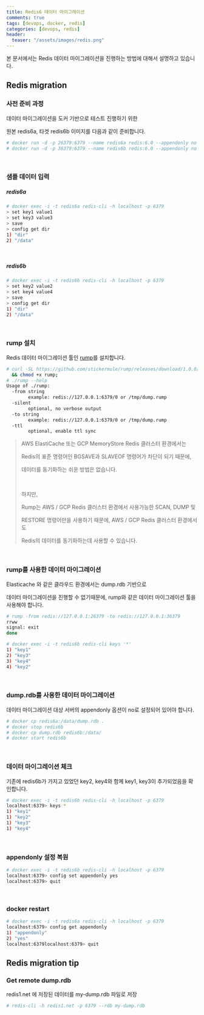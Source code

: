 ```yaml
---
title: Redis6 데이터 마이그레이션
comments: true
tags: [devops, docker, redis]
categories: [devops, redis]
header:
  teaser: "/assets/images/redis.png"
---
```

본 문서에서는 Redis 데이터 마이그레이션을 진행하는 방법에 대해서 설명하고 있습니다. <br/>

## Redis migration

### 사전 준비 과정

데이터 마이그레이션을 도커 기반으로 테스트 진행하기 위한

원본 redis6a, 타겟 redis6b 이미지를 다음과 같이 준비합니다.

```sh
# docker run -d -p 26379:6379 --name redis6a redis:6.0 --appendonly no --port 6379
# docker run -d -p 36379:6379 --name redis6b redis:6.0 --appendonly no --port 6379
```

<br/>

### 샘플 데이터 입력

##### redis6a

```sh
# docker exec -i -t redis6a redis-cli -h localhost -p 6379 
> set key1 value1
> set key3 value3
> save
> config get dir
1) "dir"
2) "/data"
```

<br/>

##### redis6b

```sh
# docker exec -i -t redis6b redis-cli -h localhost -p 6379 
> set key2 value2
> set key4 value4
> save
> config get dir
1) "dir"
2) "/data"
```

<br/>

### rump 설치

Redis 데이터 마이그레이션 툴인 [rump](https://github.com/stickermule/rump)를 설치합니다.

```sh
# curl -SL https://github.com/stickermule/rump/releases/download/1.0.0/rump-1.0.0-linux-amd64 -o rump \
  && chmod +x rump;
# ./rump --help
Usage of ./rump:
  -from string
        example: redis://127.0.0.1:6379/0 or /tmp/dump.rump
  -silent
        optional, no verbose output
  -to string
        example: redis://127.0.0.1:6379/0 or /tmp/dump.rump
  -ttl
        optional, enable ttl sync  
```



>AWS ElastiCache 또는 GCP MemoryStore Redis 클러스터 환경에서는 
>
>Redis의 표준 명령어인 BGSAVE과 SLAVEOF 명령어가 차단이 되기 때문에,
>
>데이터를 동기화하는 쉬운 방법은 없습니다.
>
><br/>
>
>하지만,
>
>Rump는 AWS / GCP Redis 클러스터 환경에서 사용가능한 SCAN, DUMP 및 
>
>RESTORE 명령어만을 사용하기 때문에, AWS / GCP Redis 클러스터 환경에서도 
>
>Redis의 데이터를 동기화하는데 사용할 수 있습니다.





<br/>

### rump를 사용한 데이터 마이그레이션

Elasticache 와 같은 클라우드 환경에서는 dump.rdb 기반으로 

데이터 마이그레이션을 진행할 수 없기때문에, rump와 같은 데이터 마이그레이션 툴을 사용해야 합니다.

```sh
# rump -from redis://127.0.0.1:26379 -to redis://127.0.0.1:36379
rrww
signal: exit
done

# docker exec -i -t redis6b redis-cli keys '*'
1) "key1"
2) "key3"
3) "key4"
4) "key2"
```

<br/>



### dump.rdb를 사용한 데이터 마이그레이션

데이터 마이그레이션 대상 서버의 appendonly 옵션이 no로 설정되어 있어야 합니다.

```sh
# docker cp redis6a:/data/dump.rdb .
# docker stop redis6b
# docker cp dump.rdb redis6b:/data/
# docker start redis6b
```

<br/>

### 데이터 마이그레이션 체크

기존에 redis6b가 가지고 있었던 key2, key4와 함께 key1, key3이 추가되었음을 확인합니다.

```sh
# docker exec -i -t redis6b redis-cli -h localhost -p 6379 
localhost:6379> keys *
1) "key1"
1) "key2"
1) "key3"
1) "key4"
```

<br/>

### appendonly 설정 복원

```sh
# docker exec -i -t redis6b redis-cli -h localhost -p 6379 
localhost:6379> config set appendonly yes
localhost:6379> quit
```

<br/>

### docker restart

```sh
# docker exec -i -t redis6a redis-cli -h localhost -p 6379            
localhost:6379> config get appendonly
1) "appendonly"
2) "yes"
localhost:6379localhost:6379> quit                                                              
```





## Redis migration tip

### Get remote dump.rdb

redis1.net 에 저장된 데이터를 my-dump.rdb 파일로 저장

```sh
# redis-cli -h redis1.net -p 6379 --rdb my-dump.rdb
```



